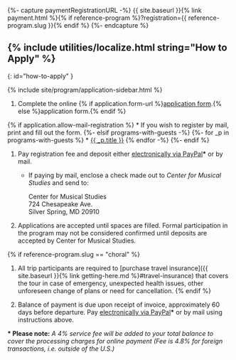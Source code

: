 {%- capture paymentRegistrationURL -%}
{{ site.baseurl }}{% link payment.html %}{% if reference-program %}?registration={{ reference-program.slug }}{% endif %}
{%- endcapture %}

## {% include utilities/localize.html string="How to Apply" %}
{: id="how-to-apply" }

{% include site/program/application-sidebar.html %}

1. Complete the online {% if application.form-url %}<a href="{{ application.form-url }}" target="_blank">application form</a>.{% else %}application form.{% endif %}

{% if application.allow-mail-registration %}
    * If you wish to register by mail, print and fill out the form.
{%- elsif programs-with-guests -%}
    {%- for _p in programs-with-guests %}
    * <a href="{{ _p.application.guest-form-url }}">{{ _p.title }}</a>
    {% endfor -%}
{%- endif %}

1. Pay registration fee and deposit either <a href="{{ paymentRegistrationURL }}">electronically via PayPal</a>**\*** or by mail.

    * If paying by mail, enclose a check made out to *Center for Musical Studies* and send to:

        <div class="address">Center for Musical Studies<br/>
        724 Chesapeake Ave.<br/>
        Silver Spring, MD 20910</div>

1. Applications are accepted until spaces are filled. Formal participation in the program may not be considered confirmed until deposits are accepted by Center for Musical Studies.

{% if reference-program.slug == "choral" %}
1. All trip participants are required to [purchase travel insurance]({{ site.baseurl }}{% link getting-here.md %}#travel-insurance) that covers the tour in case of emergency, unexpected health issues, other unforeseen change of plans or need for cancellation.
{% endif %}

1. Balance of payment is due upon receipt of invoice, approximately 60 days before departure. Pay <a href="{{ site.baseurl }}{% link payment.html %}?balance=1">electronically via PayPal</a>**\*** or by mail using instructions above.

**\* Please note:** *A 4% service fee will be added to your total balance to cover the processing charges for online payment (Fee is 4.8% for foreign transactions, i.e. outside of the U.S.)*